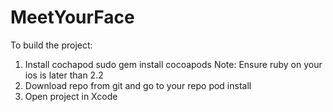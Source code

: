 # MeetYourFace
To build the project:
1. Install cochapod 
  sudo gem install cocoapods
Note: Ensure ruby on your ios is later than 2.2 
2. Download repo from git and go to your repo
  pod install
3. Open project in Xcode
